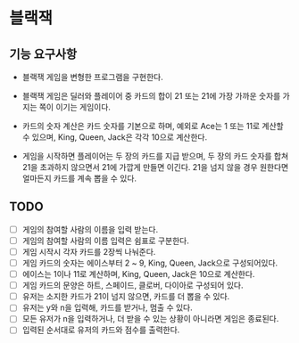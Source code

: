 # 블랙잭

## 기능 요구사항
- 블랙잭 게임을 변형한 프로그램을 구현한다. 
- 블랙잭 게임은 딜러와 플레이어 중 카드의 합이 21 또는 21에 가장 가까운 숫자를 가지는 쪽이 이기는 게임이다.

- 카드의 숫자 계산은 카드 숫자를 기본으로 하며, 예외로 Ace는 1 또는 11로 계산할 수 있으며, King, Queen, Jack은 각각 10으로 계산한다. 
- 게임을 시작하면 플레이어는 두 장의 카드를 지급 받으며, 두 장의 카드 숫자를 합쳐 21을 초과하지 않으면서 21에 가깝게 만들면 이긴다. 21을 넘지 않을 경우 원한다면 얼마든지 카드를 계속 뽑을 수 있다.

## TODO
- [ ] 게임의 참여할 사람의 이름을 입력 받는다.
- [ ] 게임의 참여할 사람의 이름 입력은 쉼표로 구분한다.
- [ ] 게임 시작시 각자 카드를 2장씩 나눠준다.
- [ ] 게임 카드의 숫자는 에이스부터 2 ~ 9, King, Queen, Jack으로 구성되어있다.
- [ ] 에이스는 1이나 11로 계산하며, King, Queen, Jack은 10으로 계산한다.
- [ ] 게임 카드의 문양은 하트, 스페이드, 클로버, 다이아로 구성되어 있다.
- [ ] 유저는 소지한 카드가 21이 넘지 않으면, 카드를 더 뽑을 수 있다.
- [ ] 유저는 y와 n을 입력해, 카드를 받거나, 멈출 수 있다.
- [ ] 모든 유저가 n을 입력하거나, 더 받을 수 있는 상황이 아니라면 게임은 종료된다.
- [ ] 입력된 순서대로 유저의 카드와 점수를 출력한다.